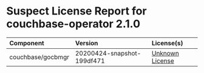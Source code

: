 
Suspect License Report for couchbase-operator 2.1.0
===================================================

|Component|Version|License(s)|
| :--- | :--- | :--- |
|couchbase/gocbmgr|20200424-snapshot-199df471|[Unknown License](../../license-data/00000000-0010-0000-0000-000000000000.txt)|
